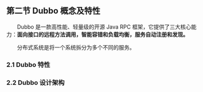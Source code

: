 ## 第二节 Dubbo 概念及特性

&emsp;&emsp;Dubbo 是一款高性能、轻量级的开源 Java RPC 框架，它提供了三大核心能力：**面向接口的远程方法调用，智能容错和负载均衡，服务自动注册和发现。**

&emsp;&emsp;分布式系统是将一个系统拆分为多个不同的服务。


### 2.1 Dubbo 特性




### 2.2 Dubbo 设计架构